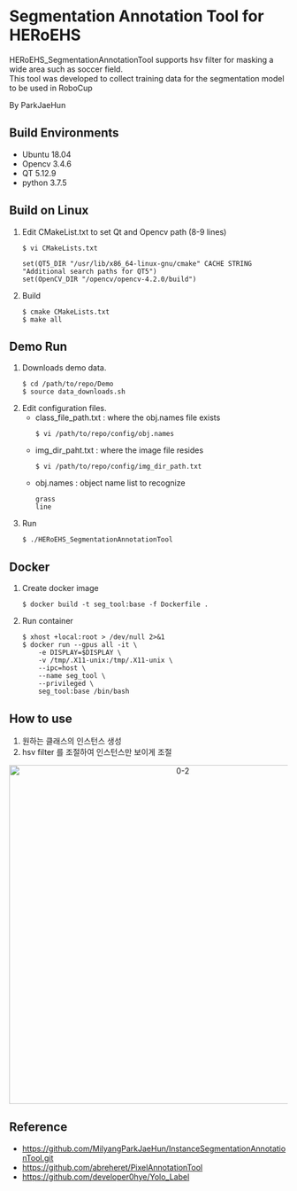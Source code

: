 # Segmentation Annotation Tool for HERoEHS
HERoEHS_SegmentationAnnotationTool supports hsv filter for masking a wide area such as soccer field.  
This tool was developed to collect training data for the segmentation model to be used in RoboCup

By ParkJaeHun

## Build Environments
- Ubuntu 18.04
- Opencv 3.4.6
- QT 5.12.9
- python 3.7.5

## Build on Linux
1. Edit CMakeList.txt to set Qt and Opencv path (8-9 lines)
	```
	$ vi CMakeLists.txt
	```
	```
	set(QT5_DIR "/usr/lib/x86_64-linux-gnu/cmake" CACHE STRING "Additional search paths for QT5")
	set(OpenCV_DIR "/opencv/opencv-4.2.0/build")
	```
2. Build
	```
	$ cmake CMakeLists.txt
	$ make all
	```

## Demo Run
1. Downloads demo data.
	```
	$ cd /path/to/repo/Demo
	$ source data_downloads.sh
	```
2. Edit configuration files.
	- class_file_path.txt : where the obj.names file exists  
		```
		$ vi /path/to/repo/config/obj.names
		```
	- img_dir_paht.txt : where the image file resides  
		```
		$ vi /path/to/repo/config/img_dir_path.txt
		```
	- obj.names : object name list to recognize  
		```
		grass  
		line
		```			
3. Run
	```
	$ ./HERoEHS_SegmentationAnnotationTool
	```

## Docker
1. Create docker image
	```
	$ docker build -t seg_tool:base -f Dockerfile .
	```
2. Run container
	```
	$ xhost +local:root > /dev/null 2>&1
	$ docker run --gpus all -it \
		-e DISPLAY=$DISPLAY \
		-v /tmp/.X11-unix:/tmp/.X11-unix \
		--ipc=host \
		--name seg_tool \
		--privileged \
		seg_tool:base /bin/bash
	```

## How to use
1. 원하는 클래스의 인스턴스 생성
2. hsv filter 를 조절하여 인스턴스만 보이게 조절
<div align="center">
<img width="612" alt="0-2" src="https://user-images.githubusercontent.com/54341546/104527896-3531f580-5649-11eb-855e-477d844c148e.PNG">
<div align="left">
	
## Reference
- https://github.com/MilyangParkJaeHun/InstanceSegmentationAnnotationTool.git
- https://github.com/abreheret/PixelAnnotationTool
- https://github.com/developer0hye/Yolo_Label

